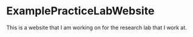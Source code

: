 # ExamplePracticeLabWebsite
 This is a website that I am working on for the research lab that I work at.
